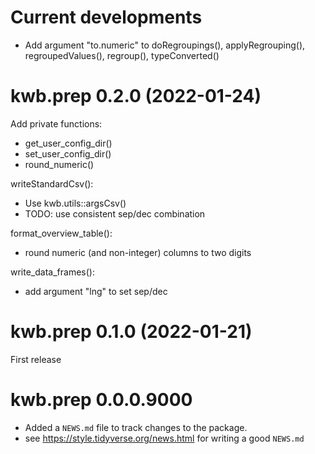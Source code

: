 # Current developments

* Add argument "to.numeric" to doRegroupings(), applyRegrouping(),
  regroupedValues(), regroup(), typeConverted()

# kwb.prep 0.2.0 (2022-01-24)

Add private functions:

* get_user_config_dir()
* set_user_config_dir()
* round_numeric()

writeStandardCsv(): 

* Use kwb.utils::argsCsv()
* TODO: use consistent sep/dec combination

format_overview_table():

* round numeric (and non-integer) columns to two digits

write_data_frames():

* add argument "lng" to set sep/dec

# kwb.prep 0.1.0 (2022-01-21)

First release

# kwb.prep 0.0.0.9000

* Added a `NEWS.md` file to track changes to the package.
* see https://style.tidyverse.org/news.html for writing a good `NEWS.md`

